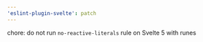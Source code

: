 ```yaml
---
'eslint-plugin-svelte': patch
---
```


chore: do not run `no-reactive-literals` rule on Svelte 5 with runes
